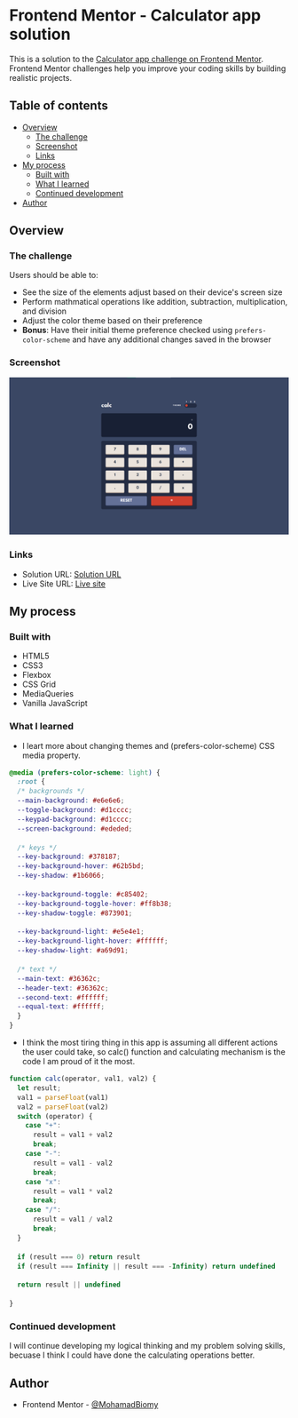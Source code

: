 # Frontend Mentor - Calculator app solution

This is a solution to the [Calculator app challenge on Frontend Mentor](https://www.frontendmentor.io/challenges/calculator-app-9lteq5N29). Frontend Mentor challenges help you improve your coding skills by building realistic projects. 

## Table of contents

- [Overview](#overview)
  - [The challenge](#the-challenge)
  - [Screenshot](#screenshot)
  - [Links](#links)
- [My process](#my-process)
  - [Built with](#built-with)
  - [What I learned](#what-i-learned)
  - [Continued development](#continued-development)
- [Author](#author)


## Overview

### The challenge

Users should be able to:

- See the size of the elements adjust based on their device's screen size
- Perform mathmatical operations like addition, subtraction, multiplication, and division
- Adjust the color theme based on their preference
- **Bonus**: Have their initial theme preference checked using `prefers-color-scheme` and have any additional changes saved in the browser

### Screenshot

![](./screenshot.png)


### Links

- Solution URL: [Solution URL](https://www.frontendmentor.io/solutions/calculator-app-solution-html-css-js-yLtBLDBvJg)
- Live Site URL: [Live site](https://mohamadbiomy.github.io/calculator-app)

## My process

### Built with

- HTML5
- CSS3
- Flexbox
- CSS Grid
- MediaQueries
- Vanilla JavaScript


### What I learned


- I leart more about changing themes and (prefers-color-scheme) CSS media property.

```css
@media (prefers-color-scheme: light) {
  :root {
  /* backgrounds */
  --main-background: #e6e6e6;
  --toggle-background: #d1cccc;
  --keypad-background: #d1cccc;
  --screen-background: #ededed;
  
  /* keys */
  --key-background: #378187;
  --key-background-hover: #62b5bd;
  --key-shadow: #1b6066;
  
  --key-background-toggle: #c85402;
  --key-background-toggle-hover: #ff8b38;
  --key-shadow-toggle: #873901;
  
  --key-background-light: #e5e4e1;
  --key-background-light-hover: #ffffff;
  --key-shadow-light: #a69d91;
  
  /* text */
  --main-text: #36362c;
  --header-text: #36362c;
  --second-text: #ffffff;
  --equal-text: #ffffff;
  }
}
```

- I think the most tiring thing in this app is assuming all different actions the user could take, so calc() function and 
calculating mechanism is the code I am proud of it the most.

```js
function calc(operator, val1, val2) {
  let result;
  val1 = parseFloat(val1)
  val2 = parseFloat(val2)
  switch (operator) {
    case "+":
      result = val1 + val2
      break;
    case "-":
      result = val1 - val2
      break;
    case "x":
      result = val1 * val2
      break;
    case "/": 
      result = val1 / val2
      break;
  }

  if (result === 0) return result
  if (result === Infinity || result === -Infinity) return undefined

  return result || undefined

}
```


### Continued development

I will continue developing my logical thinking and my problem solving skills, 
becuase I think I could have done the calculating operations better.



## Author

- Frontend Mentor - [@MohamadBiomy](https://www.frontendmentor.io/profile/MohamadBiomy)

